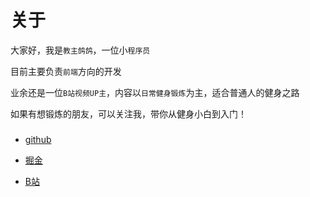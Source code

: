 # 关于

大家好，我是`教主鸽鸽`，一位小`程序员`

目前主要负责`前端`方向的开发

业余还是一位`B站视频UP主`，内容以`日常健身锻炼`为主，适合普通人的健身之路

如果有想锻炼的朋友，可以关注我，带你从健身小白到入门！

###

- [github](https://github.com/jslaowang)

- [掘金](https://juejin.cn/user/571401777450744)

- [B站](https://space.bilibili.com/328065866)